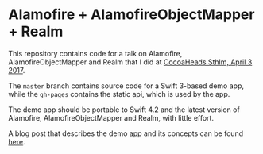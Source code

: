 # Alamofire + AlamofireObjectMapper + Realm

This repository contains code for a talk on Alamofire, AlamofireObjectMapper and
Realm that I did at [CocoaHeads Sthlm, April 3 2017](https://www.youtube.com/watch?v=LuKehlKoN7o&lc=z22qu35a4xawiriehacdp435fnpjgmq2f54mjmyhi2tw03c010c.1502618893412377).

The `master` branch contains source code for a Swift 3-based demo app, while the
`gh-pages` contains the static api, which is used by the app.

The demo app should be portable to Swift 4.2 and the latest version of Alamofire,
AlamofireObjectMapper and Realm, with little effort.

A blog post that describes the demo app and its concepts can be found [here](http://danielsaidi.com/blog/2017/08/23/alamofire-realm#comment-4249670507).